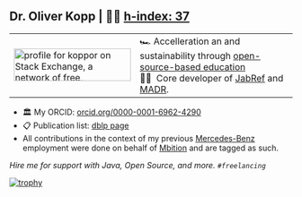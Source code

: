 ## Dr. Oliver Kopp | 👨‍🔬 [h-index: 37](https://scholar.google.de/citations?hl=de&user=nB2GungAAAAJ)

<table>
  <tr>
     <td style="border: none;"><a href="https://stackexchange.com/users/467725"><img src="https://stackexchange.com/users/flair/467725.png" width="208" height="58" alt="profile for koppor on Stack Exchange, a network of free, community-driven Q&amp;A sites" title="profile for koppor on Stack Exchange, a network of free, community-driven Q&amp;A sites"></a></td>
     <td>
       🏎&nbsp;Accelleration an and sustainability through <a href="https://devdocs.jabref.org/teaching.html">open-source-based education</a><br>
       🏊‍♀️ &nbsp;Core developer of <a href="https://www.jabref.org/">JabRef</a> and <a href="http://adr.github.io/madr">MADR</a>.
    </td>
  </tr>
</table>

- 🏛 My ORCID: [orcid.org/0000-0001-6962-4290](https://orcid.org/0000-0001-6962-4290)
- 📋 Publication list: [dblp page](https://dblp.org/pid/29/3402)
- All contributions in the context of my previous [Mercedes-Benz](https://opensource.mercedes-benz.com/) employment were done on behalf of [Mbition](https://mbition.io/) and are tagged as such.

*Hire me for support with Java, Open Source, and more. `#freelancing`*

[![trophy](https://github-profile-trophy.vercel.app/?username=koppor)](https://github.com/ryo-ma/github-profile-trophy)
